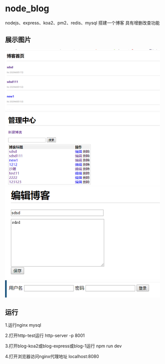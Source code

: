 # node_blog
nodejs、express、koa2、pm2、redis、mysql 搭建一个博客 具有增删改查功能

## 展示图片
![avatar](./img/1.png)
![avatar](./img/2.png)
![avatar](./img/3.png)
![avatar](./img/4.png)


## 运行

1.运行nginx mysql

2.打开http-test运行 http-server -p 8001

3.打开blog-koa2或blog-express或blog-1运行 npm run dev

4.打开浏览器访问nginx代理地址 localhost:8080
